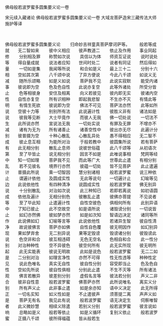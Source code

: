 佛母般若波罗蜜多圆集要义论一卷


宋元续入藏诸论
佛母般若波罗蜜多圆集要义论一卷
大域龙菩萨造宋三藏传法大师施护等译


　　

佛母般若波罗蜜多圆集要义论
　　归命妙吉祥童真菩萨摩诃萨等。
　　般若等成就　　无二智如来
　　彼中义相应　　彼声教道二
　　依止及作用　　事业同起修
　　分别相及罪　　称赞如次说
　　具信以为体　　师资互证说
　　说时说处等　　得自量成就
　　说法者应知　　世间时处二
　　说者有同证　　然后得如量
　　一切如是集　　我闻等所说
　　和合如是义　　最上三十二
　　分别十六相　　空如其次第
　　八千颂中说　　了异方便说
　　今此八千颂　　如说义无减
　　随所乐颂略　　如是义如说
　　菩萨我不见　　此说实寂默
　　能受内诸事　　彼说即为空
　　色及色自性　　此说亦复空
　　此等外诸处　　所受分皆止
　　色等相彼身　　安住及相离
　　向义若彼见　　彼内即无实
　　彼诸内空性　　自性亦复空
　　所有识相种　　即起我悲智
　　不生亦不灭　　有情此等明
　　有情生死欲　　彼说即为空
　　佛法不可见　　菩萨法亦然
　　此等如所说　　空彼十力等
　　别别所有法　　此说遍计性
　　彼胜义非有　　诸法如是说
　　彼我等见断　　大士毕竟作
　　而彼人无我　　佛一切处说
　　一切法不生　　此所说亦然
　　宣说法无我　　一切处实说
　　有罪及无罪　　不增亦不减
　　诸有为无为　　所有诸善止
　　诸善空性中　　彼出亦无尽
　　此遍计分别　　彼普摄为空
　　十种心散乱　　心散乱异处
　　愚不得相应　　无二智不成
　　彼止息互相　　为能所对治
　　于般若教中　　彼圆集所说
　　若有菩萨有　　此无相分别
　　散乱止息师　　说彼世俗蕴
　　此八千颂等　　从初语次第
　　至了毕皆止　　说无相分别
　　因言不如是　　此唯说事相
　　梵网等经中　　知一切如理
　　菩萨我不见　　而此等广大
　　世尊此止遣　　有相分别乱
　　若不见彼名　　境界行亦然
　　彼蕴一切处　　皆不见菩萨
　　此止遣遍计　　普摄此所说
　　乘一切智因　　慧分别诸相
　　般若波罗蜜　　说三种依止
　　谓遍计依他　　及圆成实性
　　无此等说句　　一切遍计止
　　幻喻等见边　　此说依他性
　　有四种清净　　说圆成实性
　　般若波罗蜜　　佛无别异说
　　十分别散乱　　对治如次说
　　此三种知已　　若即若离说
　　如初语圆成　　依他及遍计
　　无相分别色　　彼散乱止遣
　　彼佛亦菩提　　不见说者等
　　至了毕此知　　止遣遍计性
　　自性空彼色　　俱相何所有
　　此别异语中　　了知已彼止
　　此不空故空　　如是语所说
　　诸毁谤分别　　一切说皆止
　　如幻亦然佛　　彼如梦亦然
　　如是如次知　　智语边决定
　　诸同等所作　　此说佛如幻
　　幻喻等言等　　此说依他性
　　若诸异生智　　彼自性清净
　　故说彼佛言　　菩萨亦如佛
　　自性自色覆　　彼无明因作
　　如幻别异现　　果如梦弃舍
　　无二别异说　　果等定毁谤
　　毁谤诸分别　　彼毁谤此说
　　色空非和合　　彼互相违碍
　　无色无空名　　色相自和合
　　此一性分别　　对治种种性
　　空不异彼色　　彼空何所有
　　此无实所现　　彼无明所起
　　此无实能表　　彼说无明故
　　此如是说色　　般若波罗蜜
　　无二二如是　　二分别对治
　　如理言净性　　亦然不可得
　　性无性违等　　种种性定见
　　说此色唯名　　真实无自性
　　彼自性分别　　容受即当止
　　色及色自性　　空如先所说
　　彼自性俱相　　分别此止遣
　　不生不灭等　　所有诸法观
　　佛言若散异　　彼差别分别
　　虚假名言等　　彼法若分别
　　声义二非合　　彼非自性意
　　般若波罗蜜　　佛菩萨亦然
　　此所说唯名　　离实义分别
　　所有声义止　　此非事止遣
　　如是余亦知　　语中义决定
　　此无所得正　　一切名实知
　　如义性如是　　不止遣彼声
　　须菩提二离　　声声义如是
　　菩萨无有名　　我见此有说
　　般若波罗蜜　　语无决定生
　　伺察唯智者　　此义微妙慧
　　相续义除遣　　若别义分别
　　般若波罗蜜　　彼言说如响
　　总略如是义　　般若等依止
　　如是义循环　　复别义依止
　　般若波罗蜜　　正摄八千颂
　　彼所得福蕴　　皆从般若生

 
